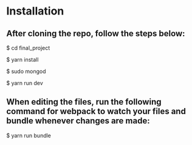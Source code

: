 # Installation
## After cloning the repo, follow the steps below:

$ cd final_project

$ yarn install

$ sudo mongod

$ yarn run dev

## When editing the files, run the following command for webpack to watch your files and bundle whenever changes are made:

$ yarn run bundle